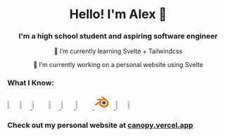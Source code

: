 <h1 style="text-align:center;"> Hello! I'm Alex 👋</h1>




<div style="text-align:center;">
<h3> I'm a high school student and aspiring software engineer</h3>
<p> 🌱 I’m currently learning Svelte + Tailwindcss </p>
<p> 🔭 I’m currently working on a personal website using Svelte</p>

</div>

<h3> What I Know: </h3>

<p style="margin-right: 20px;"> 
<a href='https://python.org'><img width=5% height=5% src="https://s3.dualstack.us-east-2.amazonaws.com/pythondotorg-assets/media/community/logos/python-logo-only.png"></a>
<a href='https://svelte.dev'><img width=5% height=5% src="https://upload.wikimedia.org/wikipedia/commons/1/1b/Svelte_Logo.svg"> </a>
<a href='https://html.com'><img width=7% height=7% src="https://upload.wikimedia.org/wikipedia/commons/6/61/HTML5_logo_and_wordmark.svg"></a>
<a href='https://css3.com'><img width=5% height=5% src="https://upload.wikimedia.org/wikipedia/commons/d/d5/CSS3_logo_and_wordmark.svg"> </a>
<a href='https://developer.mozilla.org/en-US/docs/Web/JavaScript'><img width=6% height=6% src="https://upload.wikimedia.org/wikipedia/commons/6/6a/JavaScript-logo.png"> </a>
<a href='https://www.typescriptlang.org'><img width=6% height=6% style="margin-right:10px;" src="https://upload.wikimedia.org/wikipedia/commons/4/4c/Typescript_logo_2020.svg"> </a>
<a href='https://blender.org'><img width=7% height=7% style="margin-right:10px;" src="./Assets/blender_icon_1024x1024.png"> </a>
<a href='https://flask.palletsprojects.com/en/stable/'><img width=5% height=5% src="https://www.pngfind.com/pngs/m/128-1286693_flask-framework-logo-svg-hd-png-download.png"></a>
<a href='https://nodejs.org/en'><img width=5% height=5% src="https://seeklogo.com/images/N/nodejs-logo-FBE122E377-seeklogo.com.png"> </a>
<!-- <a href=''><img width=5% height=5% src=""> <a> -->

</p>

<h3> Check out my personal website at <a href="https://canopytree.vercel.app"> canopy.vercel.app </a></h3>
<!-- Finish this up later-->

